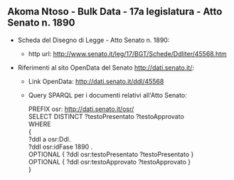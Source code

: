## Akoma Ntoso - Bulk Data - 17a legislatura - Atto Senato n. 1890 ##

* Scheda del Disegno di Legge - Atto Senato n. 1890:
	* http url: http://www.senato.it/leg/17/BGT/Schede/Ddliter/45568.htm

* Riferimenti al sito OpenData del Senato http://dati.senato.it/:
	* Link OpenData: http://dati.senato.it/ddl/45568
	* Query SPARQL per i documenti relativi all'Atto Senato:

        PREFIX osr: <http://dati.senato.it/osr/>  
		SELECT DISTINCT ?testoPresentato ?testoApprovato  
		WHERE  
		{  
		    ?ddl a osr:Ddl.  
		    ?ddl osr:idFase 1890 .  
		    OPTIONAL { ?ddl osr:testoPresentato ?testoPresentato }  
		    OPTIONAL { ?ddl osr:testoApprovato ?testoApprovato }  
		}
		